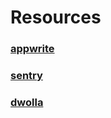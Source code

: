 # Resources

### [appwrite](https://appwrite.io/)

### [sentry](https://sentry.io/welcome/)

### [dwolla](https://dwolla.com/)